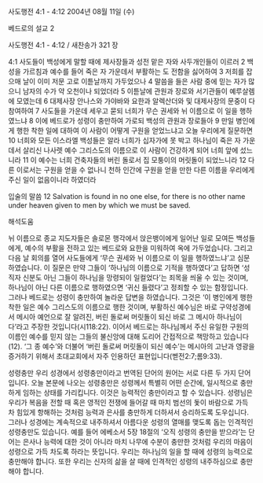 사도행전 4:1 - 4:12 
2004년 08월 11일 (수)

베드로의 설교 2



사도행전 4:1 - 4:12 / 새찬송가 321 장


4:1 사도들이 백성에게 말할 때에 제사장들과 성전 맡은 자와 사두개인들이 이르러 2 백성을 가르침과 예수를 들어 죽은 자 가운데서 부활하는 도 전함을 싫어하여 3 저희를 잡으매 날이 이미 저문 고로 이튿날까지 가두었으나 4 말씀을 들은 사람 중에 믿는 자가 많으니 남자의 수가 약 오천이나 되었더라 5 이튿날에 관원과 장로와 서기관들이 예루살렘에 모였는데 6 대제사장 안나스와 가야바와 요한과 알렉산더와 및 대제사장의 문중이 다 참여하여 7 사도들을 가운데 세우고 묻되 너희가 무슨 권세와 뉘 이름으로 이 일을 행하였느냐 8 이에 베드로가 성령이 충만하여 가로되 백성의 관원과 장로들아 9 만일 병인에게 행한 착한 일에 대하여 이 사람이 어떻게 구원을 얻었느냐고 오늘 우리에게 질문하면 10 너희와 모든 이스라엘 백성들은 알라 너희가 십자가에 못 박고 하나님이 죽은 자 가운데서 살리신 나사렛 예수 그리스도의 이름으로 이 사람이 건강하게 되어 너희 앞에 섰느니라 11 이 예수는 너희 건축자들의 버린 돌로서 집 모퉁이의 머릿돌이 되었느니라 12 다른 이로서는 구원을 얻을 수 없나니 천하 인간에 구원을 얻을 만한 다른 이름을 우리에게 주신 일이 없음이니라 하였더라 

입술의 말씀 
12 Salvation is found in no one else, for there is no other name under heaven given to men by which we must be saved.

해석도움





뉘 이름으로 
종교 지도자들은 솔로몬 행각에서 앉은뱅이에게 일어난 일로 모여든 백성들에게, 예수의 부활을 전하고 있는 베드로와 요한을 미워하여 옥에 가두었습니다. 그리고 다음 날 회의를 열어 사도들에게 ‘무슨 권세와 뉘 이름으로 이 일을 행하였느냐’고 심문하였습니다. 이 질문은 만약 그들이 ‘하나님의 이름으로 기적을 행하였다’고 답하면 ‘성직자 신분도 아닌 그들이 하나님을 망령되이 일컬었다’는 죄목을 씌울 수 있는 것이며, 하나님이 아닌 다른 이름으로 행하였으면 ‘귀신 들렸다’고 정죄할 수 있는 함정입니다. 그러나 베드로는 성령이 충만하여 놀라운 답변을 하였습니다. 그것은 ‘이 병인에게 행한 착한 일은 예수 그리스도의 이름으로 행한 것이며, 부활하신 예수님은 바로 구약성경에서 메시아 예언으로 잘 알려진, 버린 돌로써 머릿돌이 되신 바로 그 메시아 하나님이다’라고 주장한 것입니다(시118:22). 이어서 베드로는 하나님께서 주신 유일한 구원의 이름인 예수를 믿지 않는 그들의 불신앙에 대해 도리어 간접적으로 책망하고 있습니다(12). ‘그 종 예수’와 더불어 ‘버린 돌로써 머릿돌이 되신 예수’는 메시아의 고난과 영광을 증거하기 위해서 초대교회에서 자주 인용하던 표현입니다(벧전2:7;롬9:33). 

성령충만 
우리 성경에서 성령충만이라고 번역된 단어의 원어는 서로 다른 두 가지 단어입니다. 오늘 본문에 나오는 성령충만은 성령께서 특별히 어떤 순간에, 일시적으로 충만하게 임하는 상태를 가리킵니다. 이것은 능력적인 충만이라고 할 수 있습니다. 성령님은 우리가 복음을 전할 때 혹은 영적인 전쟁에 들어갈 때 마치 범선의 돛이 바람으로 가득 차 힘있게 항해하는 것처럼 능력과 은사를 충만하게 더하셔서 승리하도록 도우십니다. 그러나 성경에는 계속적으로 내주하셔서 아름다운 성령의 열매를 맺도록 돕는 인격적인 성령충만도 있습니다. 예를 들어 에베소서 5장 18절의 ‘오직 성령의 충만을 받으라’는 단어는 은사나 능력에 대한 것이 아니라 마치 나무에 수분이 충만한 것처럼 우리의 마음이 성령으로 가득 차도록 하라는 뜻입니다. 우리는 하나님의 일을 할 때에 성령의 능력으로 충만해야 합니다. 또한 우리는 신자의 삶을 살 때에 인격적인 성령의 내주하심으로 충만해야 합니다.